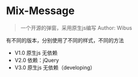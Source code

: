 # Mix-Message
> 一个开源的弹窗，采用原生js编写
> Author: Wibus

有不同的版本，分别使用了不同的样式，不同的方法

- V1.0  原生js 无依赖
- V2.0  依赖：jQuery
- V3.0  原生js 无依赖（developing）
